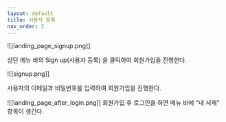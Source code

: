 ```yaml
---
layout: default
title: 사용자 등록
nav_order: 2
---
```





![[landing_page_signup.png]]

상단 메뉴 바의 Sign up(사용자 등록) 을 클릭하여 회원가입을 진행한다.


![[signup.png]]

사용자의 이메일과 비밀번호를 입력하여 회원가입을 진행한다.


![[landing_page_after_login.png]]
회원가입 후 로그인을 하면 메뉴 바에 "내 서재" 항목이 생긴다.